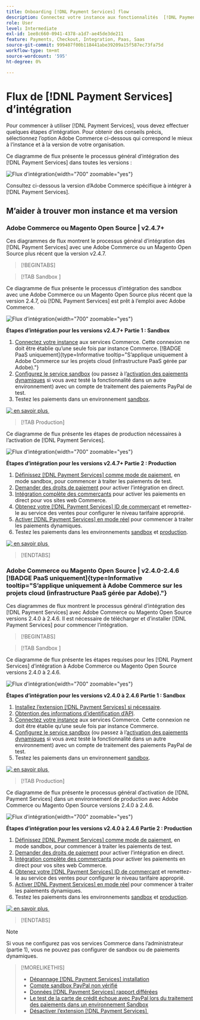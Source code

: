```yaml
---
title: Onboarding [!DNL Payment Services] flow
description: Connectez votre instance aux fonctionnalités  [!DNL Payment Services]  en effectuant quelques étapes d’intégration.
role: User
level: Intermediate
exl-id: 1ee8c660-0941-4378-a1d7-ae45de3de211
feature: Payments, Checkout, Integration, Paas, Saas
source-git-commit: 999407f00b118441abe39209a15f587ec73fa75d
workflow-type: tm+mt
source-wordcount: '595'
ht-degree: 0%

---
```


# Flux de [!DNL Payment Services] d’intégration

Pour commencer à utiliser [!DNL Payment Services], vous devez effectuer quelques étapes d’intégration. Pour obtenir des conseils précis, sélectionnez l’option Adobe Commerce ci-dessous qui correspond le mieux à l’instance et à la version de votre organisation.

Ce diagramme de flux présente le processus général d’intégration des [!DNL Payment Services] dans toutes les versions :

![Flux d’intégration](assets/flow-payment-services.png){width="700" zoomable="yes"}

Consultez ci-dessous la version d’Adobe Commerce spécifique à intégrer à [!DNL Payment Services].

## M’aider à trouver mon instance et ma version

### Adobe Commerce ou Magento Open Source | v2.4.7+

Ces diagrammes de flux montrent le processus général d’intégration des [!DNL Payment Services] avec une Adobe Commerce ou un Magento Open Source plus récent que la version v2.4.7.

>[!BEGINTABS]

>[!TAB  Sandbox ]

Ce diagramme de flux présente le processus d’intégration des sandbox avec une Adobe Commerce ou un Magento Open Source plus récent que la version 2.4.7, où [!DNL Payment Services] est prêt à l’emploi avec Adobe Commerce.

![Flux d’intégration](assets/flow-sandbox-configuration-onboarding-2.4.7.png){width="700" zoomable="yes"}

**Étapes d’intégration pour les versions v2.4.7+ Partie 1 : Sandbox**

1. [Connectez votre instance](connect.md#configure-commerce-services) aux services Commerce. Cette connexion ne doit être établie qu’une seule fois par instance Commerce. [!BADGE PaaS uniquement]{type=Informative tooltip="S’applique uniquement à Adobe Commerce sur les projets cloud (infrastructure PaaS gérée par Adobe)."}
1. [Configurez le service sandbox](sandbox.md#enable-sandbox-testing) (ou passez à l’[activation des paiements dynamiques](sandbox.md#enable-live-payments) si vous avez testé la fonctionnalité dans un autre environnement) avec un compte de traitement des paiements PayPal de test.
1. Testez les paiements dans un environnement [sandbox](sandbox.md#test-in-sandbox-environment).

[![&#x200B; en savoir plus &#x200B;](assets/learn-more-button.svg)](https://helpx.adobe.com/legal/product-descriptions/payment-services-for-Adobe-Commerce-and-Magento-Open-Source-On-demand-Services.html)

>[!TAB Production]

Ce diagramme de flux présente les étapes de production nécessaires à l’activation de [!DNL Payment Services].

![Flux d’intégration](assets/flow-production-payment-services.png){width="700" zoomable="yes"}

**Étapes d’intégration pour les versions v2.4.7+ Partie 2 : Production**

1. [Définissez [!DNL Payment Services] comme mode de paiement](production.md#set-payment-services-as-payment-method), en mode sandbox, pour commencer à traiter les paiements de test.
1. [Demander des droits de paiement](production.md#request-payments-entitlement-from-adobe) pour activer l’intégration en direct.
1. [Intégration complète des commerçants](production.md#complete-merchant-onboarding) pour activer les paiements en direct pour vos sites web Commerce.
1. [Obtenez votre [!DNL Payment Services] ID de commerçant](production.md#configure-pricing-tier) et remettez-le au service des ventes pour configurer le niveau tarifaire approprié.
1. [Activer [!DNL Payment Services] en mode réel](production.md#enable-live-payments) pour commencer à traiter les paiements dynamiques.
1. Testez les paiements dans les environnements [sandbox](sandbox.md#test-in-sandbox-environment) et [production](production.md#test-in-production).

[![&#x200B; en savoir plus &#x200B;](assets/learn-more-button.svg)](production.md)

>[!ENDTABS]

### Adobe Commerce ou Magento Open Source | v2.4.0-2.4.6 [!BADGE PaaS uniquement]{type=Informative tooltip="S’applique uniquement à Adobe Commerce sur les projets cloud (infrastructure PaaS gérée par Adobe)."}

Ces diagrammes de flux montrent le processus général d’intégration des [!DNL Payment Services] avec Adobe Commerce ou Magento Open Source versions 2.4.0 à 2.4.6. Il est nécessaire de télécharger et d’installer [!DNL Payment Services] pour commencer l’intégration.

>[!BEGINTABS]

>[!TAB  Sandbox ]

Ce diagramme de flux présente les étapes requises pour les [!DNL Payment Services] d’intégration à Adobe Commerce ou Magento Open Source versions 2.4.0 à 2.4.6.

![Flux d’intégration](assets/flow-sandbox-installation-configuration-onboarding-2.4.0.png){width="700" zoomable="yes"}

**Étapes d’intégration pour les versions v2.4.0 à 2.4.6 Partie 1 : Sandbox**

1. [Installez l’extension  [!DNL Payment Services]  si nécessaire](install.md#get-payment-services).
1. [Obtention des informations d’identification d’API](connect.md#obtain-api-credentials).
1. [Connectez votre instance](connect.md#configure-commerce-services) aux services Commerce. Cette connexion ne doit être établie qu’une seule fois par instance Commerce.
1. [Configurez le service sandbox](sandbox.md#enable-sandbox-testing) (ou passez à l’[activation des paiements dynamiques](sandbox.md#enable-live-payments) si vous avez testé la fonctionnalité dans un autre environnement) avec un compte de traitement des paiements PayPal de test.
1. Testez les paiements dans un environnement [sandbox](sandbox.md#test-in-sandbox-environment).

[![&#x200B; en savoir plus &#x200B;](assets/learn-more-button.svg)](https://helpx.adobe.com/legal/product-descriptions/payment-services-for-Adobe-Commerce-and-Magento-Open-Source-On-demand-Services.html)

>[!TAB Production]

Ce diagramme de flux présente le processus général d’activation de [!DNL Payment Services] dans un environnement de production avec Adobe Commerce ou Magento Open Source versions 2.4.0 à 2.4.6.

![Flux d’intégration](assets/flow-production-payment-services.png){width="700" zoomable="yes"}

**Étapes d’intégration pour les versions v2.4.0 à 2.4.6 Partie 2 : Production**

1. [Définissez [!DNL Payment Services] comme mode de paiement](production.md#set-payment-services-as-payment-method), en mode sandbox, pour commencer à traiter les paiements de test.
1. [Demander des droits de paiement](production.md#request-payments-entitlement-from-adobe) pour activer l’intégration en direct.
1. [Intégration complète des commerçants](production.md#complete-merchant-onboarding) pour activer les paiements en direct pour vos sites web Commerce.
1. [Obtenez votre [!DNL Payment Services] ID de commerçant](production.md#configure-pricing-tier) et remettez-le au service des ventes pour configurer le niveau tarifaire approprié.
1. [Activer [!DNL Payment Services] en mode réel](production.md#enable-live-payments) pour commencer à traiter les paiements dynamiques.
1. Testez les paiements dans les environnements [sandbox](sandbox.md#test-in-sandbox-environment) et [production](production.md#test-in-production).

[![&#x200B; en savoir plus &#x200B;](assets/learn-more-button.svg)](onboard.md)

>[!ENDTABS]

>[!NOTE]
>
>Si vous ne configurez pas vos services Commerce dans l’administrateur (partie 1), vous ne pouvez pas configurer de sandbox ou de paiements dynamiques.

>[!MORELIKETHIS]
>
> * [Dépannage [!DNL Payment Services] installation](https://experienceleague.adobe.com/docs/commerce-knowledge-base/kb/troubleshooting/payments/payservices-install.html?lang=en)
> * [Compte sandbox PayPal non vérifié](https://experienceleague.adobe.com/docs/commerce-knowledge-base/kb/troubleshooting/payments/payservices-paypal-acct.html)
> * [Données  [!DNL Payment Services]  rapport différées](https://experienceleague.adobe.com/docs/commerce-knowledge-base/kb/troubleshooting/payments/payservices-report-info-delayed.html)
> * [Le test de la carte de crédit échoue avec PayPal lors du traitement des paiements dans un environnement Sandbox](https://experienceleague.adobe.com/docs/commerce-knowledge-base/kb/troubleshooting/payments/payservices-cc-sandbox-failure.html?lang=en)
> * [Désactiver l’extension  [!DNL Payment Services] &#x200B;](https://experienceleague.adobe.com/en/docs/commerce-on-cloud/user-guide/configure-store/extensions#manage-extensions-1)